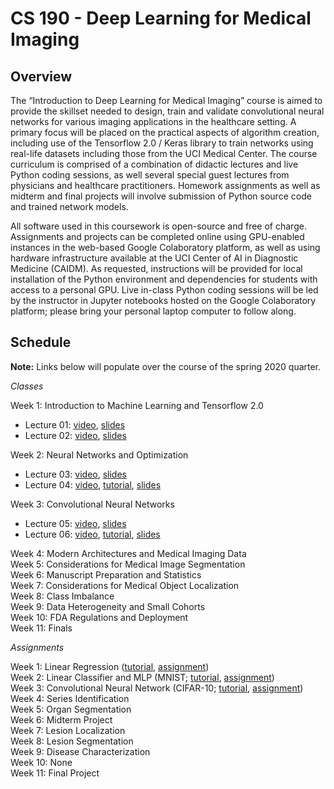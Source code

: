 # CS 190 - Deep Learning for Medical Imaging

## Overview

The “Introduction to Deep Learning for Medical Imaging” course is aimed to provide the skillset needed to design, train and validate convolutional neural networks for various imaging applications in the healthcare setting. A primary focus will be placed on the practical aspects of algorithm creation, including use of the Tensorflow 2.0 / Keras library to train networks using real-life datasets including those from the UCI Medical Center. The course curriculum is comprised of a combination of didactic lectures and live Python coding sessions, as well several special guest lectures from physicians and healthcare practitioners. Homework assignments as well as midterm and final projects will involve submission of Python source code and trained network models.

All software used in this coursework is open-source and free of charge. Assignments and projects can be completed online using GPU-enabled instances in the web-based Google Colaboratory platform, as well as using hardware infrastructure available at the UCI Center of AI in Diagnostic Medicine (CAIDM). As requested, instructions will be provided for local installation of the Python environment and dependencies for students with access to a personal GPU. Live in-class Python coding sessions will be led by the instructor in Jupyter notebooks hosted on the Google Colaboratory platform; please bring your personal laptop computer to follow along. 

## Schedule

**Note:** Links below will populate over the course of the spring 2020 quarter.

*Classes*

Week 1: Introduction to Machine Learning and Tensorflow 2.0
* Lecture 01: [video](https://uci.yuja.com/V/Video?v=848900&node=3563594&a=887832670&autoplay=1), [slides](https://uci.yuja.com/V/MediaFile?mediaFile=67291&node=3563499&a=375343629&autoplay=1)
* Lecture 02: [video](https://uci.yuja.com/V/Video?v=864040&node=3629347&a=1644694135&autoplay=1), [slides](https://uci.yuja.com/V/MediaFile?mediaFile=68581&node=3629581&a=1720089273&autoplay=1)

Week 2: Neural Networks and Optimization
* Lecture 03: [video](https://uci.yuja.com/V/Video?v=932494&node=3796598&a=453281412&autoplay=1), [slides](https://uci.yuja.com/V/MediaFile?mediaFile=72235&node=3794996&a=1053589366&autoplay=1)
* Lecture 04: [video](https://uci.yuja.com/V/Video?v=961503&node=3846763&a=2115533999&autoplay=1), [tutorial](https://uci.yuja.com/V/Video?v=961517&node=3846781&a=1469992849&autoplay=1), [slides](https://uci.yuja.com/V/MediaFile?mediaFile=73689&node=3849269&a=1407237966&autoplay=1)

Week 3: Convolutional Neural Networks
* Lecture 05: [video](https://uci.yuja.com/V/Video?v=994105&node=3907848&a=159815423&autoplay=1), [slides](https://uci.yuja.com/V/MediaFile?mediaFile=75395&node=3908720&a=79585592&autoplay=1)
* Lecture 06: [video](https://uci.yuja.com/V/Video?v=1010110&node=3940631&a=74127933&autoplay=1), [tutorial](https://uci.yuja.com/V/Video?v=1010853&node=3941967&a=1043490730&autoplay=1), [slides](https://uci.yuja.com/V/MediaFile?mediaFile=76643&node=3941638&a=14751449&autoplay=1)

Week 4: Modern Architectures and Medical Imaging Data\
Week 5: Considerations for Medical Image Segmentation\
Week 6: Manuscript Preparation and Statistics\
Week 7: Considerations for Medical Object Localization\
Week 8: Class Imbalance\
Week 9: Data Heterogeneity and Small Cohorts\
Week 10: FDA Regulations and Deployment\
Week 11: Finals

*Assignments*

Week 1: Linear Regression ([tutorial](https://bit.ly/2WYCk46), [assignment](https://bit.ly/341Fm9n))\
Week 2: Linear Classifier and MLP (MNIST; [tutorial](https://bit.ly/3c1vWgP), [assignment](https://bit.ly/2RoSiB3))\
Week 3: Convolutional Neural Network (CIFAR-10; [tutorial](https://bit.ly/3cjsaQ6), [assignment](https://bit.ly/3eoHsVE))\
Week 4: Series Identification\
Week 5: Organ Segmentation\
Week 6: Midterm Project\
Week 7: Lesion Localization\
Week 8: Lesion Segmentation\
Week 9: Disease Characterization\
Week 10: None\
Week 11: Final Project

